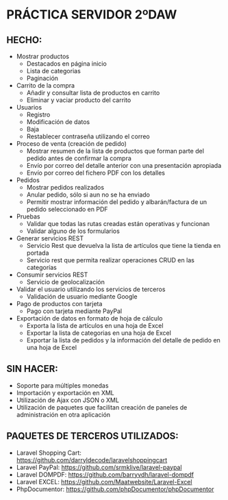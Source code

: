 # PRÁCTICA SERVIDOR 2ºDAW

<!-- ![Preview](https://github.com/angelaconde/tienda/blob/master/doc/preview.png) -->

## HECHO:

- Mostrar productos
    - Destacados en página inicio
    - Lista de categorias
    - Paginación
- Carrito de la compra
    - Añadir y consultar lista de productos en carrito
    - Eliminar y vaciar producto del carrito
- Usuarios
    - Registro
    - Modificación de datos
    - Baja
    - Restablecer contraseña utilizando el correo
- Proceso de venta (creación de pedido)
    - Mostrar resumen de la lista de productos que forman parte del pedido antes de confirmar la compra
    - Envío por correo del detalle anterior con una presentación apropiada
    - Envío por correo del fichero PDF con los detalles
- Pedidos
    - Mostrar pedidos realizados
    - Anular pedido, sólo si aun no se ha enviado
    - Permitir mostrar información del pedido y albarán/factura de un pedido seleccionado en PDF
- Pruebas
    - Validar que todas las rutas creadas están operativas y funcionan
    - Validar alguno de los formularios
- Generar servicios REST
    - Servicio Rest que devuelva la lista de artículos que tiene la tienda en portada
    - Servicio rest que permita realizar operaciones CRUD en las categorías
- Consumir servicios REST
    - Servicio de geolocalización
- Validar el usuario utilizando los servicios de terceros
    - Validación de usuario mediante Google
- Pago de productos con tarjeta
    - Pago con tarjeta mediante PayPal
- Exportación de datos en formato de hoja de cálculo
    - Exporta la lista de artículos en una hoja de Excel
    - Exportar la lista de categorias en una hoja de Excel
    - Exportar la lista de pedidos y la información del detalle de pedido en una hoja de Excel

## SIN HACER:
- Soporte para múltiples monedas
- Importación y exportación en XML
- Utilización de Ajax con JSON o XML
- Utilización de paquetes que facilitan creación de paneles de administración en otra aplicación

## PAQUETES DE TERCEROS UTILIZADOS:
- Laravel Shopping Cart: https://github.com/darryldecode/laravelshoppingcart
- Laravel PayPal: https://github.com/srmklive/laravel-paypal
- Laravel DOMPDF: https://github.com/barryvdh/laravel-dompdf
- Laravel EXCEL: https://github.com/Maatwebsite/Laravel-Excel
- PhpDocumentor: https://github.com/phpDocumentor/phpDocumentor